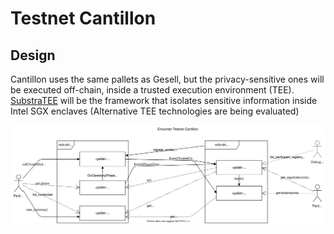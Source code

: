 # Testnet Cantillon

## Design

Cantillon uses the same pallets as Gesell, but the privacy-sensitive ones will be executed off-chain, inside a trusted execution environment (TEE). [SubstraTEE](https://github.com/scs/substraTEE) will be the framework that isolates sensitive information inside Intel SGX enclaves (Alternative TEE technologies are being evaluated)

![Cantillon](./fig/Testnet-Cantillon-Component-Interactions.svg)
